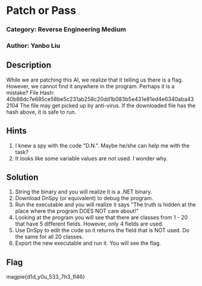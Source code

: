 # Patch or Pass
### Category: Reverse Engineering Medium
### Author: Yanbo Liu

## Description
While we are patching this AI, we realize that it telling us there is a flag. However, we cannot find it anywhere in the program. Perhaps it is a mistake?
File Hash: 40b88dc7e685ce58be5c231ab258c20dd1b083b5e431e81ed4e6340aba432104
The file may get picked up by anti-virus. If the downloaded file has the hash above, it is safe to run.

## Hints
1. I knew a spy with the code "D.N.". Maybe he/she can help me with the task?
2. It looks like some variable values are not used. I wonder why.

## Solution
1. String the binary and you will realize it is a .NET binary.
2. Download DnSpy (or equivalent) to debug the program.
3. Run the executable and you will realize it says "The truth is hidden at the place where the program DOES NOT care about!"
4. Looking at the program you will see that there are classes from 1 - 20 that have 5 different fields. However, only 4 fields are used.
5. Use DnSpy to edit the code so it returns the field that is NOT used. Do the same for all 20 classes.
6. Export the new executable and run it. You will see the flag.

## Flag

magpie{d1d_y0u_533_7h3_fl46}
